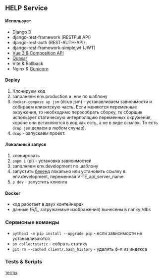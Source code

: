## HELP Service

#### Использует

- Django 3
- django-rest-framework (RESTFull API)
- django-rest-auth (REST-AUTH-API)
- django-rest-framework-simplejwt (JWT)
- [Vue 3 & Composition API](https://v3.ru.vuejs.org/ru/guide/composition-api-introduction.html)
- [Quasar](https://quasar.dev/)
- Vite & Rollback
- Nginx & [Gunicorn](https://gunicorn.org/)

#### Deploy

1. Клонируем код
2. заполняем env.production и .env по шаблону
3. ```docker-compose up jsm``` (dcup jsm) - устанавливаем зависимости и собираем клиентскую часть. Если меняются переменные окружения, то необходимо пересобрать сборку, тк сборщик использует статическую интерполяцию переменных окружения, короче они вставляются в код как есть, а не в виде ссылок. То есть ```dcup jsm``` делаем в любом случае).
4. ```dcup``` - запускаем проект.

#### Локальный запуск

1. клонировать
2. ```pnpm i``` (pi) - установка зависимостей
3. заполняем env.development по шаблону
4. запустить [бекенд](server/README.md) локально или установить ссылку в env.development, переменная VITE_api_server_name
5. ```p dev``` - запустить клиента

#### Docker

- код работает в двух контейнерах
- данные (БД, загружаемые изображения) вынесены в папку /dbs

### Сервисные команды

- ```python3 -m pip install --upgrade pip``` - если зависимости не устанавливаются
- ```pm collectstatic``` - собрать статику
- ```git rm --cached client/.bash_history``` - удалить ф-л из индекса

### Tests & Scripts

[тесты](./README-TESTS.md)
